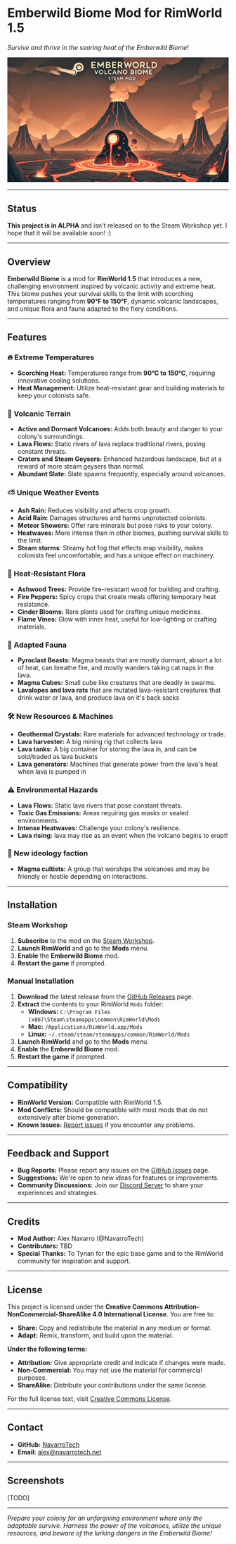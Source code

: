 # Emberwild Biome Mod for RimWorld 1.5

*Survive and thrive in the searing heat of the Emberwild Biome!*

![Preview](About/Preview.png)

---

## Status

**This project is in ALPHA** and isn't released on to the Steam Workshop yet. I hope that it will be available soon! :)

---

## Overview

**Emberwild Biome** is a mod for **RimWorld 1.5** that introduces a new, challenging environment inspired by volcanic activity and extreme heat. This biome pushes your survival skills to the limit with scorching temperatures ranging from **90°F to 150°F**, dynamic volcanic landscapes, and unique flora and fauna adapted to the fiery conditions.

---

## Features

### 🔥 Extreme Temperatures

- **Scorching Heat:** Temperatures range from **90°C to 150°C**, requiring innovative cooling solutions.
- **Heat Management:** Utilize heat-resistant gear and building materials to keep your colonists safe.

### 🌋 Volcanic Terrain

- **Active and Dormant Volcanoes:** Adds both beauty and danger to your colony's surroundings.
- **Lava Flows:** Static rivers of lava replace traditional rivers, posing constant threats.
- **Craters and Steam Geysers:** Enhanced hazardous landscape, but at a reward of more steam geysers than normal.
- **Abundant Slate:** Slate spawns frequently, especially around volcanoes.

### ⛅ Unique Weather Events

- **Ash Rain:** Reduces visibility and affects crop growth.
- **Acid Rain:** Damages structures and harms unprotected colonists.
- **Meteor Showers:** Offer rare minerals but pose risks to your colony.
- **Heatwaves:** More intense than in other biomes, pushing survival skills to the limit.
- **Steam storms**: Steamy hot fog that effects map visibility, makes colonists feel uncomfortable, and has a unique effect on machinery.

### 🌱 Heat-Resistant Flora

- **Ashwood Trees:** Provide fire-resistant wood for building and crafting.
- **Fire Peppers:** Spicy crops that create meals offering temporary heat resistance.
- **Cinder Blooms:** Rare plants used for crafting unique medicines.
- **Flame Vines:** Glow with inner heat, useful for low-lighting or crafting materials.

### 🦎 Adapted Fauna

- **Pyroclast Beasts:** Magma beasts that are mostly dormant, absort a lot of heat, can breathe fire, and mostly wanders taking cat naps in the lava.
- **Magma Cubes:** Small cube like creatures that are deadly in swarms.
- **Lavalopes and lava rats** that are mutated lava-resistant creatures that drink water or lava, and produce lava on it's back sacks

### 🛠️ New Resources & Machines

- **Geothermal Crystals:** Rare materials for advanced technology or trade.
- **Lava harvester:** A big mining rig that collects lava
- **Lava tanks:** A big container for storing the lava in, and can be sold/traded as lava buckets
- **Lava generators:** Machines that generate power from the lava's heat when lava is pumped in

### ⚠️ Environmental Hazards

- **Lava Flows:** Static lava rivers that pose constant threats.
- **Toxic Gas Emissions:** Areas requiring gas masks or sealed environments.
- **Intense Heatwaves:** Challenge your colony's resilience.
- **Lava rising:** lava may rise as an event when the volcano begins to erupt!

### 🛐 New ideology faction
- **Magma cultists:** A group that worships the volcanoes and may be friendly or hostile depending on interactions.

---

## Installation

### Steam Workshop

1. **Subscribe** to the mod on the [Steam Workshop](#).
2. **Launch RimWorld** and go to the **Mods** menu.
3. **Enable** the **Emberwild Biome** mod.
4. **Restart the game** if prompted.

### Manual Installation

1. **Download** the latest release from the [GitHub Releases](#) page.
2. **Extract** the contents to your RimWorld `Mods` folder:
   - **Windows:** `C:\Program Files (x86)\Steam\steamapps\common\RimWorld\Mods`
   - **Mac:** `/Applications/RimWorld.app/Mods`
   - **Linux:** `~/.steam/steam/steamapps/common/RimWorld/Mods`
3. **Launch RimWorld** and go to the **Mods** menu.
4. **Enable** the **Emberwild Biome** mod.
5. **Restart the game** if prompted.

---

## Compatibility

- **RimWorld Version:** Compatible with RimWorld 1.5.
- **Mod Conflicts:** Should be compatible with most mods that do not extensively alter biome generation.
- **Known Issues:** [Report issues](#) if you encounter any problems.

---

## Feedback and Support

- **Bug Reports:** Please report any issues on the [GitHub Issues](#) page.
- **Suggestions:** We're open to new ideas for features or improvements.
- **Community Discussions:** Join our [Discord Server](#) to share your experiences and strategies.

---

## Credits

- **Mod Author:** Alex Navarro (@NavarroTech)
- **Contributors:** TBD
- **Special Thanks:** To Tynan for the epic base game and to the RimWorld community for inspiration and support.

---

## License

This project is licensed under the **Creative Commons Attribution-NonCommercial-ShareAlike 4.0 International License**. You are free to:

- **Share:** Copy and redistribute the material in any medium or format.
- **Adapt:** Remix, transform, and build upon the material.

**Under the following terms:**

- **Attribution:** Give appropriate credit and indicate if changes were made.
- **Non-Commercial:** You may not use the material for commercial purposes.
- **ShareAlike:** Distribute your contributions under the same license.

For the full license text, visit [Creative Commons License](https://creativecommons.org/licenses/by-nc-sa/4.0/).

---

## Contact

- **GitHub:** [NavarroTech](https://github.com/navarrotech)
- **Email:** [alex@navarrotech.net](mailto:alex@navarrotech.net)

---

## Screenshots

[TODO]

---

*Prepare your colony for an unforgiving environment where only the adaptable survive. Harness the power of the volcanoes, utilize the unique resources, and beware of the lurking dangers in the Emberwild Biome!*
